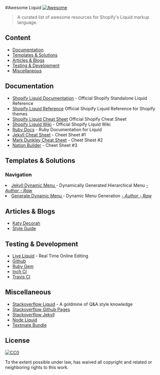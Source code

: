 #Awesome Liquid  [![Awesome](https://cdn.rawgit.com/sindresorhus/awesome/d7305f38d29fed78fa85652e3a63e154dd8e8829/media/badge.svg)](https://github.com/sindresorhus/awesome)

> A curated list of awesome resources for Shopify's Liquid markup language.

## Content

- [Documentation](#documentation)
- [Templates & Solutions](#templates--solutions)
- [Articles & Blogs](#articles--blogs)
- [Testing & Development](#testing--development)
- [Miscellaneous](#miscellaneous)

## Documentation

- [Shopify Liquid Documentation](http://liquidmarkup.org/) - Official Shopify Standalone Liquid Reference
- [Shopify Liquid Reference](https://help.shopify.com/themes/liquid) Official Shopify Liquid Reference for Shopify themes
- [Shopify Liquid Cheat Sheet](https://www.shopify.ca/partners/shopify-cheat-sheet) Official Shopify Cheat Sheet
- [Shopify Liquid Wiki](https://github.com/Shopify/liquid/wiki) - Official Shopify Liquid Wiki 
- [Ruby Docs](http://www.rubydoc.info/gems/liquid/3.0.6) - Ruby Documentation for Liquid 
- [Jekyll Cheat Sheet](http://jekyll.tips/jekyll-cheat-sheet/) - Cheet Sheet #1
- [Mark Dunkley Cheat Sheet](http://cheat.markdunkley.com/) - Cheet Sheet #2
- [Nation Builder](http://nationbuilder.com/liquid_basics) - Cheet Sheet #3

## Templates & Solutions

### Navigation

<li><a href="https://github.com/donirby/jekyll-dynamic-menu">Jekyll Dynamic Menu </a>- Dynamically Generated Hierarchical Menu <a href="https://github.com/donirby"><em>- Author </em></a><a href="https://gist.githubusercontent.com/simpyll/4d701ea73f711aff146124dc932b60c7/raw/a5fd09e80b3c5a9f3cd714194349bbc53f2aa84a/automenu.liquid"><em>- Raw</em></a></li>
<li><a href="https://github.com/eduardoboucas/jekyll-dynamic-menu">Generate Dynamic Menu </a>- Dynamic Menu Generation <a href="https://github.com/eduardoboucas"><em>- Author </em><a href="https://gist.githubusercontent.com/simpyll/479b47c3c6a9cf3d57f41cb7334bcee1/raw/9141a6224e98136c08ab8484acceee2b5f3184fb/dynamic-menu-generation.liquid"><em>- Raw</em></a></li>

## Articles & Blogs

- [Katy Decorah](http://katydecorah.com/tags/#jekyll)
- [Style Guide](http://ben.balter.com/jekyll-style-guide/)

## Testing & Development

- [Live Liquid](https://nquinlan.github.io/live-liquid/) - Real Time Online Editing
- [Github](https://github.com/Shopify/liquid)
- [Ruby Gem](https://rubygems.org/gems/liquid)
- [Inch CI](http://inch-ci.org/github/Shopify/liquid)
- [Travis CI](https://travis-ci.org/Shopify/liquid)

## Miscellaneous

- [Stackoverflow Liquid](http://stackoverflow.com/questions/tagged/liquid) - A goldmine of Q&A style knowledge
- [Stackoverflow Github Pages](http://stackoverflow.com/questions/tagged/github-pages)
- [Stackoverflow Jekyll](http://stackoverflow.com/questions/tagged/jekyll)
- [Node Liquid](https://github.com/sirlantis/liquid-node)
- [Textmate Bundle](https://github.com/Shopify/liquid-tmbundle)

## License

[![CC0](http://mirrors.creativecommons.org/presskit/buttons/88x31/svg/cc-zero.svg)](https://creativecommons.org/publicdomain/zero/1.0/)

To the extent possible under law,  has waived all copyright and related or neighboring rights to this work.
